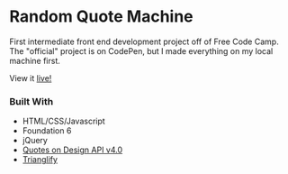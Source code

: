 # Random Quote Machine

First intermediate front end development project off of Free Code Camp. The "official" project is on CodePen, but I made everything on my local machine first.

View it [live!](https://samkessaram.github.io/random_quote_machine/)

### Built With
* HTML/CSS/Javascript
* Foundation 6
* jQuery
* [Quotes on Design API v4.0](https://quotesondesign.com/api-v4-0/)
* [Trianglify](https://github.com/qrohlf/Trianglify)
